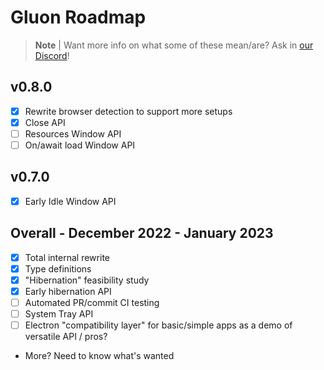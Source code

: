 # Gluon Roadmap

> **Note** |
> Want more info on what some of these mean/are? Ask in [our Discord](https://discord.gg/RFtUCA8fST)!

## v0.8.0
- [X] Rewrite browser detection to support more setups
- [X] Close API
- [ ] Resources Window API
- [ ] On/await load Window API

## v0.7.0
- [X] Early Idle Window API

## Overall - December 2022 - January 2023
- [X] Total internal rewrite
- [X] Type definitions
- [X] "Hibernation" feasibility study
- [X] Early hibernation API
- [ ] Automated PR/commit CI testing
- [ ] System Tray API
- [ ] Electron "compatibility layer" for basic/simple apps as a demo of versatile API / pros?
- More? Need to know what's wanted